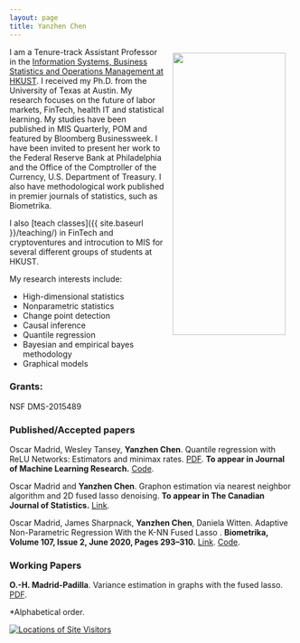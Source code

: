 ```yaml
---
layout: page
title: Yanzhen Chen
---
```


<img src="{{ site.baseurl }}/img/yanzhenchen.jpg" width="200" height="500" ALIGN="right" style="margin:10px 15px"/>



I am  a Tenure-track Assistant Professor in the [Information Systems, Business Statistics and Operations Management at HKUST](https://isom.hkust.edu.hk/). I received my Ph.D. from the University of Texas at Austin. My research focuses on the future of labor markets, FinTech, health IT and statistical learning. My studies have been published in MIS Quarterly, POM and featured by Bloomberg Businessweek. I have been invited to present her work to the Federal Reserve Bank at Philadelphia and the Office of the Comptroller of the Currency, U.S. Department of Treasury. I also have methodological work published in premier journals of statistics, such as Biometrika.


I also [teach classes]({{ site.baseurl }}/teaching/) in FinTech and cryptoventures and introcution to MIS for several different groups of students at HKUST.


My  research interests  include:
- High-dimensional statistics
- Nonparametric  statistics
- Change point detection
- Causal inference
- Quantile regression 
- Bayesian and empirical bayes methodology
- Graphical models


### Grants:
NSF DMS-2015489 

### Published/Accepted papers

 
Oscar Madrid, Wesley Tansey, **Yanzhen Chen**.  Quantile regression with ReLU Networks: Estimators and minimax rates. [PDF](https://arxiv.org/pdf/2010.08236.pdf). **To appear in Journal of Machine Learning Research.** [Code](https://github.com/tansey/quantile-regression).

Oscar Madrid and **Yanzhen Chen**.  Graphon estimation via nearest neighbor algorithm and 2D fused lasso denoising. **To appear in  The Canadian Journal of Statistics.**  [Link](https://arxiv.org/pdf/1805.07042.pdf).

Oscar Madrid,  James Sharpnack, **Yanzhen Chen**, Daniela  Witten.  Adaptive Non-Parametric Regression With the K-NN Fused Lasso
. **Biometrika, Volume 107, Issue 2, June 2020, Pages 293–310.** [Link](https://academic.oup.com/biomet/article-abstract/107/2/293/5717457). [Code](https://github.com/stevenysw/qt_knnfl).


### Working Papers

**O.-H. Madrid-Padilla**. 
Variance estimation in graphs with the fused lasso. [PDF](https://arxiv.org/pdf/2207.12638.pdf). 



*Alphabetical order.

<a href="https://m.maploco.com/details/24f5xvqg"><img style="border:0px;" src="https://www.maploco.com/vmap/s/9978856.png" alt="Locations of Site Visitors" title="Locations of Site Visitors"/></a>  


